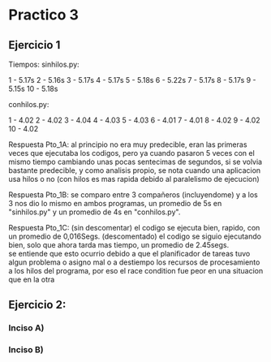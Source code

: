 # Practico 3


## Ejercicio 1
Tiempos:
sinhilos.py:

1 - 5.17s
2 - 5.16s
3 - 5.17s
4 - 5.17s
5 - 5.18s
6 - 5.22s
7 - 5.17s
8 - 5.17s
9 - 5.15s
10 - 5.18s

conhilos.py:


1 - 4.02
2 - 4.02
3 - 4.04
4 - 4.03
5 - 4.03
6 - 4.01
7 - 4.01
8 - 4.02
9 - 4.02
10 - 4.02

Respuesta Pto_1A:
al principio no era muy predecible, eran las primeras veces que ejecutaba los codigos, pero ya cuando pasaron 5 veces con el mismo tiempo cambiando unas pocas sentecimas de segundos, si se volvia bastante predecible, y como analisis propio, se nota cuando una aplicacion usa hilos o no (con hilos es mas rapida debido al paralelismo de ejecucion)

Respuesta Pto_1B:
se comparo entre 3 compañeros (incluyendome) y a los 3 nos dio lo mismo en ambos programas, un promedio de 5s en "sinhilos.py" y un promedio de 4s en "conhilos.py".

Respuesta Pto_1C:
(sin descomentar) el codigo se ejecuta bien, rapido, con un promedio de 0,016Segs.
(descomentado) el codigo se siguio ejecutando bien, solo que ahora tarda mas tiempo, un promedio de 2.45segs.	
se entiende que esto ocurrio debido a que el planificador de tareas tuvo algun problema o asigno mal o a destiempo los recursos de procesamiento a los hilos del programa, por eso el race condition fue peor en una situacion que en la otra


## Ejercicio 2:

 ### Inciso A)

 <a src = "./ASO2024TPs/TP3_ANSW/race_condition/con_race">
 
 
 
 
 ### Inciso B)
 
 <a href="./TP3_ANSW/race_condition/ARQSO_RTATP2P2INCB.png">


